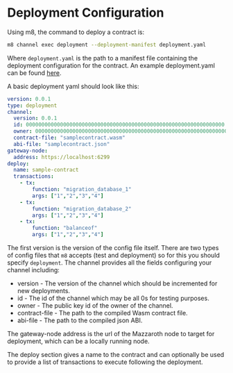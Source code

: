# Deployment Configuration

Using m8, the command to deploy a contract is:

```Bash
m8 channel exec deployment --deployment-manifest deployment.yaml
```

Where `deployment.yaml` is the path to a manifest file containing the deployment
configuration for the contract. An example deployment.yaml can be found
[here](https://github.com/kochavalabs/m8/blob/develop/examples/deployment.yaml).

A basic deployment yaml should look like this:

```yaml
version: 0.0.1
type: deployment 
channel:
  version: 0.0.1
  id: 0000000000000000000000000000000000000000000000000000000000000000
  owner: 0000000000000000000000000000000000000000000000000000000000000000
  contract-file: "samplecontract.wasm"
  abi-file: "samplecontract.json"
gateway-node:
  address: https://localhost:6299 
deploy:
  name: sample-contract
  transactions:
    - tx: 
        function: "migration_database_1" 
        args: ["1","2","3","4"]
    - tx: 
        function: "migration_database_2" 
        args: ["1","2","3","4"]
    - tx: 
        function: "balanceof" 
        args: ["1","2","3","4"]
```

The first version is the version of the config file itself. There are two
types of config files that `m8` accepts (test and deployment) so for
this you should specify `deployment`.
The channel provides all the fields configuring your channel including:

- version - The version of the channel which should be incremented for new
deployments.
- id - The id of the channel which may be all 0s for testing purposes.
- owner - The public key id of the owner of the channel.
- contract-file - The path to the compiled Wasm contract file.
- abi-file - The path to the compiled json ABI.

The gateway-node address is the url of the Mazzaroth node to target for deployment,
which can be a locally running node.

The deploy section gives a name to the contract and can optionally be used to provide
a list of transactions to execute following the deployment.
